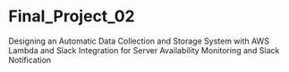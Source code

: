 # Final_Project_02
Designing an Automatic Data Collection and Storage System with AWS Lambda and Slack Integration for Server Availability Monitoring and Slack Notification
